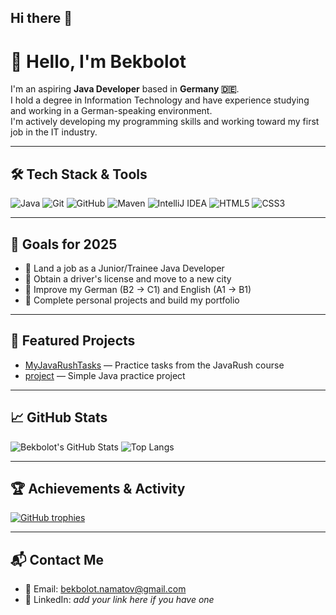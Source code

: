 ## Hi there 👋

# 👋 Hello, I'm Bekbolot

I'm an aspiring **Java Developer** based in **Germany 🇩🇪**.  
I hold a degree in Information Technology and have experience studying and working in a German-speaking environment.  
I'm actively developing my programming skills and working toward my first job in the IT industry.

---

## 🛠️ Tech Stack & Tools

![Java](https://img.shields.io/badge/Java-ED8B00?style=for-the-badge&logo=java&logoColor=white)
![Git](https://img.shields.io/badge/Git-F05032?style=for-the-badge&logo=git&logoColor=white)
![GitHub](https://img.shields.io/badge/GitHub-181717?style=for-the-badge&logo=github&logoColor=white)
![Maven](https://img.shields.io/badge/Maven-C71A36?style=for-the-badge&logo=apachemaven&logoColor=white)
![IntelliJ IDEA](https://img.shields.io/badge/IntelliJ_IDEA-000000?style=for-the-badge&logo=intellijidea&logoColor=white)
![HTML5](https://img.shields.io/badge/HTML5-E34F26?style=for-the-badge&logo=html5&logoColor=white)
![CSS3](https://img.shields.io/badge/CSS3-1572B6?style=for-the-badge&logo=css3&logoColor=white)

---

## 🎯 Goals for 2025

- 🔹 Land a job as a Junior/Trainee Java Developer  
- 🔹 Obtain a driver's license and move to a new city  
- 🔹 Improve my German (B2 → C1) and English (A1 → B1)  
- 🔹 Complete personal projects and build my portfolio

---

## 📂 Featured Projects

- [MyJavaRushTasks](https://github.com/Bekbolot97/MyJavaRushTasks) — Practice tasks from the JavaRush course  
- [project](https://github.com/Bekbolot97/project) — Simple Java practice project

---

## 📈 GitHub Stats

![Bekbolot's GitHub Stats](https://github-readme-stats.vercel.app/api?username=Bekbolot97&show_icons=true&theme=radical&locale=en)
![Top Langs](https://github-readme-stats.vercel.app/api/top-langs/?username=Bekbolot97&layout=compact&theme=radical)

---

## 🏆 Achievements & Activity

[![GitHub trophies](https://github-profile-trophy.vercel.app/?username=Bekbolot97&theme=gruvbox&column=7)](https://github.com/ryo-ma/github-profile-trophy)

---

## 📬 Contact Me

- 📧 Email: bekbolot.namatov@gmail.com  
- 💼 LinkedIn: *add your link here if you have one*  
